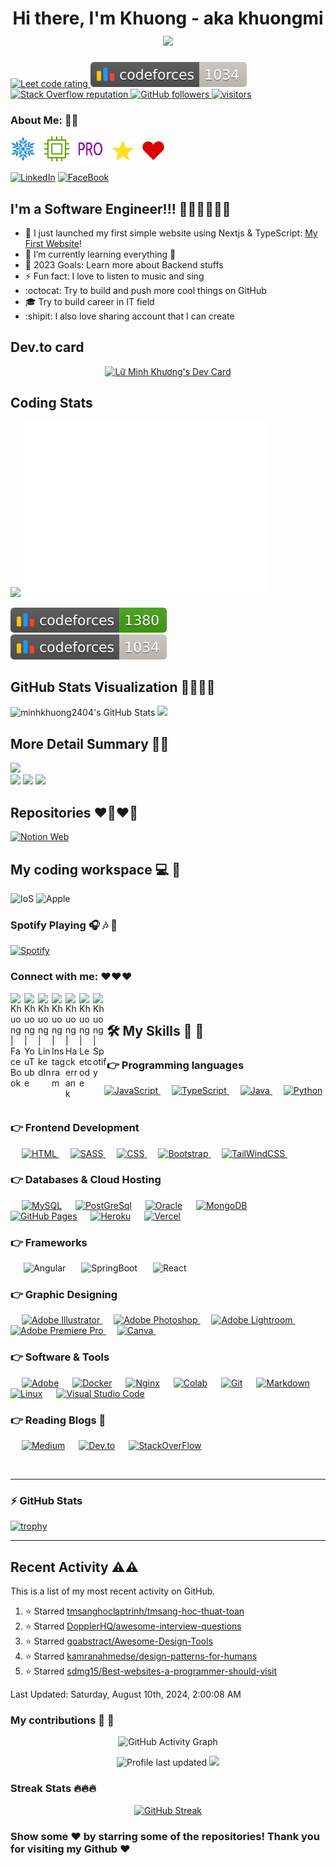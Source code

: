 <div align="center">
   <h1>Hi there, I'm Khuong - aka khuongmi<a href="https://hemant.codes"></a> <img src="https://media.giphy.com/media/hvRJCLFzcasrR4ia7z/giphy.gif" width="25px"> </h1>
</div>
<p align="left">
  <a href="https://leetcode.com/khuonglu1999/">
    <img src="https://cp-logo.vercel.app/leetcode/khuonglu1999" alt="Leet code rating" />
  </a>
  <a href="https://codeforces.com/profile/khuongminh">
    <img src="https://raw.githubusercontent.com/minhkhuong2404/cf-stats/main/output/rating.svg" alt="Leet code rating" />
  </a>
  <a href="[https://stackoverflow.com/users/9215621/sudipto](https://stackoverflow.com/users/9215621/l%e1%bb%af-minh-kh%c6%b0%c6%a1ng)">
    <img alt="Stack Overflow reputation" src="https://img.shields.io/stackexchange/stackoverflow/r/9215621?color=orange&label=reputation&logo=stackoverflow">
  </a>
  <a href="https://github.com/minhkhuong2404?tab=followers">
    <img alt="GitHub followers" src="https://img.shields.io/github/followers/minhkhuong2404?color=green&logo=github">
  </a>
  <a href="https://github.com/minhkhuong2404/">
    <img src="https://komarev.com/ghpvc/?username=minhkhuong2404" alt="visitors" />
  </a>

</p>


### About Me: 👋👋
<a href='https://archiveprogram.github.com/'><img src='https://raw.githubusercontent.com/acervenky/animated-github-badges/master/assets/acbadge.gif' width='40' height='40'></a> <a href='https://docs.github.com/en/developers'><img src='https://raw.githubusercontent.com/acervenky/animated-github-badges/master/assets/devbadge.gif' width='40' height='40'></a> <a href='https://github.com/pricing'><img src='https://raw.githubusercontent.com/acervenky/animated-github-badges/master/assets/pro.gif' width='40' height='40'></a> <a href='https://stars.github.com/'><img src='https://raw.githubusercontent.com/acervenky/animated-github-badges/master/assets/starbadge.gif' width='35' height='35'></a> <a href='https://docs.github.com/en/github/supporting-the-open-source-community-with-github-sponsors'><img src='https://raw.githubusercontent.com/acervenky/animated-github-badges/master/assets/sponsorbadge.gif' width='35' height='35'></a> 
              
[![LinkedIn](https://img.shields.io/badge/linkedin-%230077B5.svg?&logo=linkedin&logoColor=white)](https://www.linkedin.com/in/luminhkhuong/)
[![FaceBook](https://img.shields.io/badge/facebook-%231877F2.svg?&logo=facebook&logoColor=white)](https://www.facebook.com/khuong.luminh99/)

## I'm a Software Engineer!!! 👨‍💻👨‍💻👨‍💻

- 🔭 I just launched my first simple website using Nextjs & TypeScript: [My First Website](https://luminhkhuong.edu.vn/)!
- 🌱 I’m currently learning everything 🤣
- 🥅 2023 Goals: Learn more about Backend stuffs
- ⚡ Fun fact: I love to listen to music and sing
- :octocat: Try to build and push more cool things on GitHub
- :mortar_board: Try to build career in IT field
- :shipit: I also love sharing account that I can create

## Dev.to card
<div align="center">
<a href="https://app.daily.dev/luminhkhuong"><img src="https://api.daily.dev/devcards/v2/h76Dm7RmrwQziH2cd7bpL.png?type=wide&r=4wj" width="652" alt="Lữ Minh Khương's Dev Card"/></a>
</div>

## Coding Stats

<p float="left">
<img height="273em" src="https://leetcard.jacoblin.cool/khuonglu1999?theme=wtf&font=JetBrains%20Mono&ext=activity" />
<img height="280em" src="https://raw.githubusercontent.com/minhkhuong2404/cf-stats/main/output/light_card.svg" />
</p>

![](https://raw.githubusercontent.com/minhkhuong2404/cf-stats/main/output/max_rating.svg)
![](https://raw.githubusercontent.com/minhkhuong2404/cf-stats/main/output/rating.svg)

## GitHub Stats Visualization 💁‍♂️💁‍♂️

<p>
        <img alt="minhkhuong2404's GitHub Stats" src="https://github-readme-stats-alpha-vert.vercel.app/api?username=minhkhuong2404&theme=nightowl&show_icons=true&hide_border=true"/>
        <img src="https://github-readme-stats-alpha-vert.vercel.app/api/top-langs/?username=minhkhuong2404&layout=compact&theme=nightowl&hide_border=true&langs_count=8&size_weight=0.5&count_weight=0.5&exclude_repo=codeForce"/>
</p>

## More Detail Summary 🎉🎉
![](http://github-profile-summary-cards.vercel.app/api/cards/profile-details?username=minhkhuong2404&theme=tokyonight)
</br>
![](http://github-profile-summary-cards.vercel.app/api/cards/most-commit-language?username=minhkhuong2404&theme=tokyonight)
![](http://github-profile-summary-cards.vercel.app/api/cards/repos-per-language?username=minhkhuong2404&theme=tokyonight)
![](http://github-profile-summary-cards.vercel.app/api/cards/productive-time?username=minhkhuong2404&theme=tokyonight&&utcOffset=7)

## Repositories ❤️‍🔥❤️‍🔥

[![Notion Web](https://github-readme-stats-alpha-vert.vercel.app/api/pin/?username=minhkhuong2404&repo=notion-web&theme=nightowl)](https://github.com/minhkhuong2404/notion-web)

## My coding workspace :computer: :iphone:

![IoS](https://img.shields.io/badge/iOS-000000?logo=ios&logoColor=white)
![Apple](https://img.shields.io/badge/apple-macbook%20pro%202021-%23999999.svg?&logo=apple&logoColor=white)

### Spotify Playing 🎧 :notes: :musical_note:

[![Spotify](https://novatorem.minhkhuong2404.vercel.app/api/spotify)](https://open.spotify.com/user/3z3k0v453qbb71sxzcwjagspl)

### Connect with me: ❤️❤️❤️

[<img align="left" alt="Khuong | FaceBook" width="22px" src="https://cdn.jsdelivr.net/npm/simple-icons@3.12.2/icons/facebook.svg" />][facebook]
[<img align="left" alt="Khuong | YouTube" width="22px" src="https://cdn.jsdelivr.net/npm/simple-icons@v3/icons/youtube.svg" />][youtube]
[<img align="left" alt="Khuong | LinkedIn" width="22px" src="https://cdn.jsdelivr.net/npm/simple-icons@v3/icons/linkedin.svg" />][linkedin]
[<img align="left" alt="Khuong | Instagram" width="22px" src="https://cdn.jsdelivr.net/npm/simple-icons@v3/icons/instagram.svg" />][instagram]
[<img align="left" alt="Khuong | Hackerrank" width="22px" src="https://cdn.jsdelivr.net/npm/simple-icons@3.0.1/icons/hackerrank.svg" />][hackerrank]
[<img align="left" alt="Khuong | Leetcode" width="22px" src="https://cdn.jsdelivr.net/npm/simple-icons@3.0.1/icons/leetcode.svg" />][leetcode]
[<img align="left" alt="Khuong | Spotify" width="22px" src="https://cdn.jsdelivr.net/npm/simple-icons@3.0.1/icons/spotify.svg" />][spotify] 
<br />

## 🛠️ My Skills 🎉 🎉

### 👉 Programming languages

<p align="left"> 
  &emsp;
  <a href="https://developer.mozilla.org/en-US/docs/Web/JavaScript" target="_blank"> 
     <img alt="JavaScript" src="https://img.shields.io/badge/JavaScript%20-%23F7DF1E.svg?logo=javascript&logoColor=black">
   </a>
   &emsp;
  <a href="https://www.typescriptlang.org/" target="_blank"> 
     <img alt="TypeScript" src="https://img.shields.io/badge/TypeScript-007ACC?logo=typescript&logoColor=white">
   </a>
  &emsp;
  <a href="https://www.java.com" target="_blank"> 
    <img alt="Java" src="https://img.shields.io/badge/Java-%23007396.svg?logo=openjdk&logoColor=white">
  </a>
  &emsp;
   <a href="https://www.python.org" target="_blank">
    <img alt="Python" src="https://img.shields.io/badge/Python%20-%2314354C.svg?logo=python&logoColor=white">
  </a>
&emsp; 
</p>

### 👉 Frontend Development

<p align="left"> 
  &emsp; 
  <a href="https://www.w3.org/html/" target="_blank"> 
   <img alt="HTML" src="https://img.shields.io/badge/HTML5%20-%23E34F26.svg?logo=html5&logoColor=white">
  </a>
  &emsp; 
  <a href="https://sass-lang.com/" target="_blank"> 
   <img alt="SASS" src="https://img.shields.io/badge/Sass-CC6699?logo=sass&logoColor=white">
  </a>
  &emsp;
  <a href="https://www.w3schools.com/css/" target="_blank">
    <img alt="CSS" src="https://img.shields.io/badge/CSS%20-%231572B6.svg?logo=css3&logoColor=white">
  </a> 
   &emsp;
  <a href="https://getbootstrap.com" target="_blank"> 
    <img alt="Bootstrap" src="https://img.shields.io/badge/Bootstrap-%23563D7C.svg?style=flat&logo=bootstrap&logoColor=white"/>
  </a>
   &emsp; 
   <a href="https://tailwindcss.com" target="_blank"> 
    <img alt="TailWindCSS" src="https://img.shields.io/badge/Tailwind_CSS-38B2AC?logo=tailwind-css&logoColor=white"/>
  </a>
   &emsp; 
</p>

### 👉 Databases & Cloud Hosting

<p align="left">
  &emsp;
    <a href="https://www.mysql.com/"><img alt="MySQL" src="https://img.shields.io/badge/MySQL-00000F?style=flat&logo=mysql&logoColor=white"></a>
   &emsp;
    <a href="https://www.postgresql.org"><img alt="PostGreSql" src="https://img.shields.io/badge/PostgreSQL-316192?logo=postgresql&logoColor=white"></a>
   &emsp;
    <a href="https://www.oracle.com"><img alt="Oracle" src="https://img.shields.io/badge/Oracle-F80000?logo=Oracle&logoColor=white"></a>
   &emsp;
    <a href="https://www.mongodb.com"><img alt="MongoDB" src="https://img.shields.io/badge/MongoDB-4EA94B?logo=mongodb&logoColor=white"></a>
  &emsp;
    <a href="https://www.github.com"><img alt="GitHub Pages" src="https://img.shields.io/badge/GitHub%20Pages-%23327FC7.svg?style=flat&logo=github&logoColor=white"></a>
  &emsp;
    <a href="https://www.heroku.com/"><img alt="Heroku" src="https://img.shields.io/badge/Heroku%20-%23430098.svg?logo=heroku&logoColor=white"></a>  
  &emsp;
   <a href="https://vercel.com"><img alt="Vercel" src ="https://img.shields.io/badge/Vercel-000000?logo=vercel&logoColor=white"></a>
 &emsp; 
</p>

### 👉 Frameworks
<p align="left">

&emsp;&ensp;![Angular](https://img.shields.io/badge/Angular-%23DD0031.svg?style=flat&logo=angular&logoColor=white)
&emsp;&ensp;![SpringBoot](https://img.shields.io/badge/Spring%20Boot-6DB33F.svg?style=flat&logo=Spring-Boot&logoColor=white)
&emsp;&ensp;![React](https://img.shields.io/badge/React-0088CC?style=flat&logo=react&logoColor=white)
</p>

### 👉 Graphic Designing
<p align="left">
  &emsp;  
   <a href="https://www.adobe.com/in/products/illustrator.html" target="_blank"> 
    <img alt="Adobe Illustrator" src="https://img.shields.io/badge/Adobe%20Illustrator-FF9A00?style=flat&logo=adobe%20illustrator&logoColor=white"/>
  </a> 
  &emsp;
  <a href="https://www.adobe.com/in/products/photoshop.html" target="_blank"> 
    <img alt="Adobe Photoshop" src="https://img.shields.io/badge/Adobe%20Photoshop-31A8FF?logo=Adobe%20Photoshop&logoColor=black"/> 
  </a> 
    &emsp;
  <a href="https://www.adobe.com/in/products/photoshop-lightroom.html" target="_blank"> 
    <img alt="Adobe Lightroom" src="https://img.shields.io/badge/Adobe%20Lightroom-31A8FF?style=flat&logo=Adobe%20Lightroom&logoColor=white"/>
  </a>
   &emsp;
  <a href="https://www.adobe.com/in/products/premiere.html" target="_blank"> 
   <img alt="Adobe Premiere Pro" src="https://img.shields.io/badge/Adobe%20Premiere%20Pro-9999FF?style=flate&logo=Adobe%20Premiere%20Pro&logoColor=white"/>
  </a>
    &emsp;
  <a href="#">
  	<img alt="Canva" src="https://img.shields.io/badge/Canva-%2300C4CC.svg?style=flat&logo=Canva&logoColor=white"/>
  </a>
&emsp; 
 </p>

### 👉 Software & Tools

<p>
  &emsp;
    <a href="#"><img alt="Adobe" src="https://img.shields.io/badge/Adobe%20-%23FF0000.svg?logo=adobe&logoColor=white"></a>
   &emsp;
    <a href="#"><img alt="Docker" src="https://img.shields.io/badge/Docker%20-%230073EC.svg?logo=docker&logoColor=white"></a>
  &emsp;
    <a href="#"><img alt="Nginx" src="https://img.shields.io/badge/Nginx%20-%23019639.svg?logo=nginx&logoColor=white"></a>
  &emsp;
    <a href="#"><img alt="Colab" src="https://img.shields.io/badge/Colab-f8ab00.svg?logo=google-colab&logoColor=white"></a>
  &emsp;
    <a href="#"><img alt="Git" src="https://img.shields.io/badge/Git%20-%23F05033.svg?logo=git&logoColor=white"></a>
&emsp;
    <a href="#"><img alt="Markdown" src="https://img.shields.io/badge/Markdown-000000?style=flate&logo=markdown&logoColor=white"></a>
  &emsp;
    <a href="#"><img alt="Linux" src="https://img.shields.io/badge/Linux-FCC624?style=flat&logo=linux&logoColor=black"></a>
  &emsp;
    <a href="#"><img alt="Visual Studio Code" src="https://img.shields.io/badge/Visual%20Studio%20Code-0078d7.svg?logo=visual-studio-code&logoColor=white"></a>
  &emsp;
</p>

### 👉 Reading Blogs :newspaper:
<p>
   &emsp;
<a href="https://medium.com"><img alt="Medium" src="https://img.shields.io/badge/Medium-%2312100E.svg?logo=medium&logoColor=white"></a>
     &emsp;
<a href="https://dev.to"><img alt="Dev.to" src="https://img.shields.io/badge/Dev.to-%230A0A0A.svg?logo=dev.to&logoColor=white"></a>
   &emsp;
<a href="https://stackoverflow.com"><img alt="StackOverFlow" src="https://img.shields.io/badge/Stack%20Overflow-FE7A16?logo=stack-overflow&logoColor=white"></a>
   &emsp;
</p>

<br />

<hr>

### <summary>:zap: GitHub Stats</summary>


[![trophy](https://github-profile-trophy.vercel.app/?username=minhkhuong2404&theme=juicyfresh&column=6&margin-w=15&margin-h=15)](https://github.com/ryo-ma/github-profile-trophy)

<hr />

## Recent Activity  ⚠️⚠️

This is a list of my most recent activity on GitHub.

<!--RECENT_ACTIVITY:start-->
1. ⭐ Starred [tmsanghoclaptrinh/tmsang-hoc-thuat-toan](https://github.com/tmsanghoclaptrinh/tmsang-hoc-thuat-toan)<br>
2. ⭐ Starred [DopplerHQ/awesome-interview-questions](https://github.com/DopplerHQ/awesome-interview-questions)<br>
3. ⭐ Starred [goabstract/Awesome-Design-Tools](https://github.com/goabstract/Awesome-Design-Tools)<br>
4. ⭐ Starred [kamranahmedse/design-patterns-for-humans](https://github.com/kamranahmedse/design-patterns-for-humans)<br>
5. ⭐ Starred [sdmg15/Best-websites-a-programmer-should-visit](https://github.com/sdmg15/Best-websites-a-programmer-should-visit)<br>
<!--RECENT_ACTIVITY:end-->

<!--RECENT_ACTIVITY:last_update-->
Last Updated: Saturday, August 10th, 2024, 2:00:08 AM
<!--RECENT_ACTIVITY:last_update_end-->

### My contributions 🥰 🥰

<div align="center">

![GitHub Activity Graph](https://github-readme-activity-graph.vercel.app/graph?username=minhkhuong2404&theme=github&radius=10&hide_title=true)  

![Profile last updated](https://img.shields.io/github/last-commit/minhkhuong2404/minhkhuong2404/master?label=Last%20updated&style=flat)
![](https://komarev.com/ghpvc/?username=minhkhuong2404&label=Profile+views&color=brightgreen)

</div>

### Streak Stats 🔥🔥🔥

<div align="center">

[![GitHub Streak](https://github-readme-streak-stats-minhkhuong2404.vercel.app?user=minhkhuong2404&theme=nightowl)](https://git.io/streak-stats)

</div>

### Show some ❤️ by starring some of the repositories! Thank you for visiting my Github ❤️

[website]: http://khuongfirstapp.herokuapp.com/
[facebook]: https://www.facebook.com/khuong.luminh99/
[youtube]: https://www.youtube.com/channel/UC962yCeNNxO3TUqffNo1VLw/
[instagram]: https://www.instagram.com/mminhkkhuong/
[linkedin]: https://www.linkedin.com/in/luminhkhuong/
[hackerrank]: https://www.hackerrank.com/khuonglu19991?hr_r=1
[leetcode]: https://leetcode.com/khuonglu1999/
[spotify]: https://open.spotify.com/user/3z3k0v453qbb71sxzcwjagspl?si=Rln3DNmTQZqbQsIZ4iicUw

